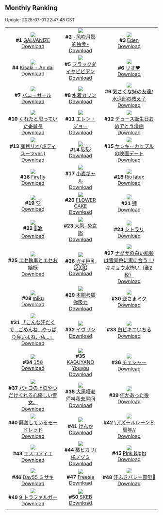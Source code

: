 ## Monthly Ranking
Update: 2025-07-01 22:47:48 CST

|      |      |      |
| :----: | :----: | :----: |
| ![](https://i.pixiv.re/c/240x480/img-master/img/2025/06/03/00/00/01/131113606_p0_master1200.jpg)<br>**#1** [GALVANIZE](https://www.pixiv.net/artworks/131113606)<br>[Download](https://i.pixiv.re/img-original/img/2025/06/03/00/00/01/131113606_p0.png) | ![](https://i.pixiv.re/c/240x480/img-master/img/2025/06/03/00/02/32/131114090_p0_master1200.jpg)<br>**#2** [-风吹月影的独步-](https://www.pixiv.net/artworks/131114090)<br>[Download](https://i.pixiv.re/img-original/img/2025/06/03/00/02/32/131114090_p0.jpg) | ![](https://i.pixiv.re/c/240x480/img-master/img/2025/06/03/18/18/47/131135880_p0_master1200.jpg)<br>**#3** [Eden](https://www.pixiv.net/artworks/131135880)<br>[Download](https://i.pixiv.re/img-original/img/2025/06/03/18/18/47/131135880_p0.jpg) |
| ![](https://i.pixiv.re/c/240x480/img-master/img/2025/06/03/12/30/06/131128339_p0_master1200.jpg)<br>**#4** [Kisaki - Ao dai](https://www.pixiv.net/artworks/131128339)<br>[Download](https://i.pixiv.re/img-original/img/2025/06/03/12/30/06/131128339_p0.jpg) | ![](https://i.pixiv.re/c/240x480/img-master/img/2025/06/01/00/00/15/131031517_p0_master1200.jpg)<br>**#5** [ブラックダイヤビビアン](https://www.pixiv.net/artworks/131031517)<br>[Download](https://i.pixiv.re/img-original/img/2025/06/01/00/00/15/131031517_p0.jpg) | ![](https://i.pixiv.re/c/240x480/img-master/img/2025/06/03/17/42/54/131134625_p0_master1200.jpg)<br>**#6** [リオ❤](https://www.pixiv.net/artworks/131134625)<br>[Download](https://i.pixiv.re/img-original/img/2025/06/03/17/42/54/131134625_p0.jpg) |
| ![](https://i.pixiv.re/c/240x480/img-master/img/2025/06/02/00/22/47/131078587_p0_master1200.jpg)<br>**#7** [バニーガール](https://www.pixiv.net/artworks/131078587)<br>[Download](https://i.pixiv.re/img-original/img/2025/06/02/00/22/47/131078587_p0.png) | ![](https://i.pixiv.re/c/240x480/img-master/img/2025/06/02/00/00/09/131077169_p0_master1200.jpg)<br>**#8** [水着カリン](https://www.pixiv.net/artworks/131077169)<br>[Download](https://i.pixiv.re/img-original/img/2025/06/02/00/00/09/131077169_p0.jpg) | ![](https://i.pixiv.re/c/240x480/img-master/img/2025/06/02/17/07/35/131097533_p0_master1200.jpg)<br>**#9** [気さくな妹の友達/水泳部の教え子](https://www.pixiv.net/artworks/131097533)<br>[Download](https://i.pixiv.re/img-original/img/2025/06/02/17/07/35/131097533_p0.jpg) |
| ![](https://i.pixiv.re/c/240x480/img-master/img/2025/06/03/17/47/20/131134743_p0_master1200.jpg)<br>**#10** [くれたと思っていた委員長](https://www.pixiv.net/artworks/131134743)<br>[Download](https://i.pixiv.re/img-original/img/2025/06/03/17/47/20/131134743_p0.png) | ![](https://i.pixiv.re/c/240x480/img-master/img/2025/06/01/17/20/33/131058730_p0_master1200.jpg)<br>**#11** [エレン・ジョー](https://www.pixiv.net/artworks/131058730)<br>[Download](https://i.pixiv.re/img-original/img/2025/06/01/17/20/33/131058730_p0.png) | ![](https://i.pixiv.re/c/240x480/img-master/img/2025/06/03/06/03/37/131121820_p0_master1200.jpg)<br>**#12** [デュース誕生日おめでとう漫画](https://www.pixiv.net/artworks/131121820)<br>[Download](https://i.pixiv.re/img-original/img/2025/06/03/06/03/37/131121820_p0.png) |
| ![](https://i.pixiv.re/c/240x480/img-master/img/2025/06/04/19/00/08/131172298_p0_master1200.jpg)<br>**#13** [調月リオ(ボディスーツver.)](https://www.pixiv.net/artworks/131172298)<br>[Download](https://i.pixiv.re/img-original/img/2025/06/04/19/00/08/131172298_p0.png) | ![](https://i.pixiv.re/c/240x480/img-master/img/2025/06/03/13/56/25/131129959_p0_master1200.jpg)<br>**#14** [🐭🐭](https://www.pixiv.net/artworks/131129959)<br>[Download](https://i.pixiv.re/img-original/img/2025/06/03/13/56/25/131129959_p0.jpg) | ![](https://i.pixiv.re/c/240x480/img-master/img/2025/06/03/00/13/26/131114633_p0_master1200.jpg)<br>**#15** [ヤンキーカップルの映画デート](https://www.pixiv.net/artworks/131114633)<br>[Download](https://i.pixiv.re/img-original/img/2025/06/03/00/13/26/131114633_p0.jpg) |
| ![](https://i.pixiv.re/c/240x480/img-master/img/2025/06/03/00/13/49/131114651_p0_master1200.jpg)<br>**#16** [Firefly](https://www.pixiv.net/artworks/131114651)<br>[Download](https://i.pixiv.re/img-original/img/2025/06/03/00/13/49/131114651_p0.jpg) | ![](https://i.pixiv.re/c/240x480/img-master/img/2025/06/03/19/39/46/131138550_p0_master1200.jpg)<br>**#17** [小麦ギャル](https://www.pixiv.net/artworks/131138550)<br>[Download](https://i.pixiv.re/img-original/img/2025/06/03/19/39/46/131138550_p0.png) | ![](https://i.pixiv.re/c/240x480/img-master/img/2025/06/01/22/50/29/131073724_p0_master1200.jpg)<br>**#18** [Rio latex](https://www.pixiv.net/artworks/131073724)<br>[Download](https://i.pixiv.re/img-original/img/2025/06/01/22/50/29/131073724_p0.jpg) |
| ![](https://i.pixiv.re/c/240x480/img-master/img/2025/06/05/15/39/31/131202421_p0_master1200.jpg)<br>**#19** [♡](https://www.pixiv.net/artworks/131202421)<br>[Download](https://i.pixiv.re/img-original/img/2025/06/05/15/39/31/131202421_p0.jpg) | ![](https://i.pixiv.re/c/240x480/img-master/img/2025/06/01/00/00/08/131031445_p0_master1200.jpg)<br>**#20** [FLOWER CAKE](https://www.pixiv.net/artworks/131031445)<br>[Download](https://i.pixiv.re/img-original/img/2025/06/01/00/00/08/131031445_p0.png) | ![](https://i.pixiv.re/c/240x480/img-master/img/2025/06/02/12/38/41/131092296_p0_master1200.jpg)<br>**#21** [狮](https://www.pixiv.net/artworks/131092296)<br>[Download](https://i.pixiv.re/img-original/img/2025/06/02/12/38/41/131092296_p0.jpg) |
| ![](https://i.pixiv.re/c/240x480/img-master/img/2025/06/03/00/01/40/131114004_p0_master1200.jpg)<br>**#22** [🖤🏖️](https://www.pixiv.net/artworks/131114004)<br>[Download](https://i.pixiv.re/img-original/img/2025/06/03/00/01/40/131114004_p0.jpg) | ![](https://i.pixiv.re/c/240x480/img-master/img/2025/06/02/09/00/01/131088502_p0_master1200.jpg)<br>**#23** [大凤-兔女郎](https://www.pixiv.net/artworks/131088502)<br>[Download](https://i.pixiv.re/img-original/img/2025/06/02/09/00/01/131088502_p0.jpg) | ![](https://i.pixiv.re/c/240x480/img-master/img/2025/06/03/01/43/02/131117695_p0_master1200.jpg)<br>**#24** [シトラリ](https://www.pixiv.net/artworks/131117695)<br>[Download](https://i.pixiv.re/img-original/img/2025/06/03/01/43/02/131117695_p0.jpg) |
| ![](https://i.pixiv.re/c/240x480/img-master/img/2025/06/03/22/35/29/131145867_p0_master1200.jpg)<br>**#25** [エセ執事とエセお嬢様](https://www.pixiv.net/artworks/131145867)<br>[Download](https://i.pixiv.re/img-original/img/2025/06/03/22/35/29/131145867_p0.jpg) | ![](https://i.pixiv.re/c/240x480/img-master/img/2025/06/02/08/00/03/131087610_p0_master1200.jpg)<br>**#26** [ガキ巨乳⑦⑧](https://www.pixiv.net/artworks/131087610)<br>[Download](https://i.pixiv.re/img-original/img/2025/06/02/08/00/03/131087610_p0.jpg) | ![](https://i.pixiv.re/c/240x480/img-master/img/2025/06/01/08/00/05/131043194_p0_master1200.jpg)<br>**#27** [ナグサの白い肌髪は雪景色に実に合う！/キキョウ水怖い（全2枚）](https://www.pixiv.net/artworks/131043194)<br>[Download](https://i.pixiv.re/img-original/img/2025/06/01/08/00/05/131043194_p0.jpg) |
| ![](https://i.pixiv.re/c/240x480/img-master/img/2025/06/02/00/36/14/131079165_p0_master1200.jpg)<br>**#28** [miku](https://www.pixiv.net/artworks/131079165)<br>[Download](https://i.pixiv.re/img-original/img/2025/06/02/00/36/14/131079165_p0.jpg) | ![](https://i.pixiv.re/c/240x480/img-master/img/2025/06/02/16/59/47/131097293_p0_master1200.jpg)<br>**#29** [本關考驗你吸力](https://www.pixiv.net/artworks/131097293)<br>[Download](https://i.pixiv.re/img-original/img/2025/06/02/16/59/47/131097293_p0.jpg) | ![](https://i.pixiv.re/c/240x480/img-master/img/2025/06/04/00/00/27/131149683_p0_master1200.jpg)<br>**#30** [逆さまミク](https://www.pixiv.net/artworks/131149683)<br>[Download](https://i.pixiv.re/img-original/img/2025/06/04/00/00/27/131149683_p0.png) |
| ![](https://i.pixiv.re/c/240x480/img-master/img/2025/06/04/13/35/45/131149566_p0_master1200.jpg)<br>**#31** [「こんな汗だくで…ごめんね…やっぱり臭いよね、私…」](https://www.pixiv.net/artworks/131149566)<br>[Download](https://i.pixiv.re/img-original/img/2025/06/04/13/35/45/131149566_p0.jpg) | ![](https://i.pixiv.re/c/240x480/img-master/img/2025/06/03/00/00/12/131113704_p0_master1200.jpg)<br>**#32** [イヴリン](https://www.pixiv.net/artworks/131113704)<br>[Download](https://i.pixiv.re/img-original/img/2025/06/03/00/00/12/131113704_p0.png) | ![](https://i.pixiv.re/c/240x480/img-master/img/2025/06/03/17/24/25/131134178_p0_master1200.jpg)<br>**#33** [白ビキニいちる](https://www.pixiv.net/artworks/131134178)<br>[Download](https://i.pixiv.re/img-original/img/2025/06/03/17/24/25/131134178_p0.png) |
| ![](https://i.pixiv.re/c/240x480/img-master/img/2025/06/02/16/55/15/131097177_p0_master1200.jpg)<br>**#34** [158](https://www.pixiv.net/artworks/131097177)<br>[Download](https://i.pixiv.re/img-original/img/2025/06/02/16/55/15/131097177_p0.jpg) | ![](https://i.pixiv.re/c/240x480/img-master/img/2025/06/05/20/15/25/131210085_p0_master1200.jpg)<br>**#35** [KAGUYANO Youyou](https://www.pixiv.net/artworks/131210085)<br>[Download](https://i.pixiv.re/img-original/img/2025/06/05/20/15/25/131210085_p0.jpg) | ![](https://i.pixiv.re/c/240x480/img-master/img/2025/06/03/19/00/34/131137229_p0_master1200.jpg)<br>**#36** [チェシャー](https://www.pixiv.net/artworks/131137229)<br>[Download](https://i.pixiv.re/img-original/img/2025/06/03/19/00/34/131137229_p0.jpg) |
| ![](https://i.pixiv.re/c/240x480/img-master/img/2025/06/03/16/05/57/131130842_p0_master1200.jpg)<br>**#37** [パ⚪︎コの上のやつだけくれる心優しい雪女。](https://www.pixiv.net/artworks/131130842)<br>[Download](https://i.pixiv.re/img-original/img/2025/06/03/16/05/57/131130842_p0.jpg) | ![](https://i.pixiv.re/c/240x480/img-master/img/2025/06/03/21/11/26/131142298_p0_master1200.jpg)<br>**#38** [大黑塔老师叫我去房间](https://www.pixiv.net/artworks/131142298)<br>[Download](https://i.pixiv.re/img-original/img/2025/06/03/21/11/26/131142298_p0.jpg) | ![](https://i.pixiv.re/c/240x480/img-master/img/2025/06/02/17/10/46/131097606_p0_master1200.jpg)<br>**#39** [何かあった後](https://www.pixiv.net/artworks/131097606)<br>[Download](https://i.pixiv.re/img-original/img/2025/06/02/17/10/46/131097606_p0.jpg) |
| ![](https://i.pixiv.re/c/240x480/img-master/img/2025/06/03/07/58/41/131123635_p0_master1200.jpg)<br>**#40** [興奮しているモードレッド](https://www.pixiv.net/artworks/131123635)<br>[Download](https://i.pixiv.re/img-original/img/2025/06/03/07/58/41/131123635_p0.jpg) | ![](https://i.pixiv.re/c/240x480/img-master/img/2025/06/02/09/02/46/131088605_p0_master1200.jpg)<br>**#41** [けんか](https://www.pixiv.net/artworks/131088605)<br>[Download](https://i.pixiv.re/img-original/img/2025/06/02/09/02/46/131088605_p0.jpg) | ![](https://i.pixiv.re/c/240x480/img-master/img/2025/06/02/17/17/23/131097743_p0_master1200.jpg)<br>**#42** [\\アズールレーン８周年//](https://www.pixiv.net/artworks/131097743)<br>[Download](https://i.pixiv.re/img-original/img/2025/06/02/17/17/23/131097743_p0.jpg) |
| ![](https://i.pixiv.re/c/240x480/img-master/img/2025/06/02/00/00/10/131077180_p0_master1200.jpg)<br>**#43** [エスコフィエ](https://www.pixiv.net/artworks/131077180)<br>[Download](https://i.pixiv.re/img-original/img/2025/06/02/00/00/10/131077180_p0.jpg) | ![](https://i.pixiv.re/c/240x480/img-master/img/2025/06/03/06/16/01/131121999_p0_master1200.jpg)<br>**#44** [橘ヒカリ/橘ノゾミ](https://www.pixiv.net/artworks/131121999)<br>[Download](https://i.pixiv.re/img-original/img/2025/06/03/06/16/01/131121999_p0.png) | ![](https://i.pixiv.re/c/240x480/img-master/img/2025/06/01/01/03/39/131034944_p0_master1200.jpg)<br>**#45** [Pink Night](https://www.pixiv.net/artworks/131034944)<br>[Download](https://i.pixiv.re/img-original/img/2025/06/01/01/03/39/131034944_p0.png) |
| ![](https://i.pixiv.re/c/240x480/img-master/img/2025/06/03/05/24/49/131121275_p0_master1200.jpg)<br>**#46** [Day55 ミサキ](https://www.pixiv.net/artworks/131121275)<br>[Download](https://i.pixiv.re/img-original/img/2025/06/03/05/24/49/131121275_p0.jpg) | ![](https://i.pixiv.re/c/240x480/img-master/img/2025/06/03/05/16/16/131121186_p0_master1200.jpg)<br>**#47** [Freesia](https://www.pixiv.net/artworks/131121186)<br>[Download](https://i.pixiv.re/img-original/img/2025/06/03/05/16/16/131121186_p0.jpg) | ![](https://i.pixiv.re/c/240x480/img-master/img/2025/06/01/20/13/32/131065737_p0_master1200.jpg)<br>**#48** [汗ふきバレー部蛍🏐](https://www.pixiv.net/artworks/131065737)<br>[Download](https://i.pixiv.re/img-original/img/2025/06/01/20/13/32/131065737_p0.png) |
| ![](https://i.pixiv.re/c/240x480/img-master/img/2025/06/03/19/42/44/131138641_p0_master1200.jpg)<br>**#49** [9 トラファルガー](https://www.pixiv.net/artworks/131138641)<br>[Download](https://i.pixiv.re/img-original/img/2025/06/03/19/42/44/131138641_p0.jpg) | ![](https://i.pixiv.re/c/240x480/img-master/img/2025/06/02/20/00/10/131103223_p0_master1200.jpg)<br>**#50** [SKEB](https://www.pixiv.net/artworks/131103223)<br>[Download](https://i.pixiv.re/img-original/img/2025/06/02/20/00/10/131103223_p0.jpg) |
|      |
